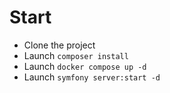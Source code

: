 # Start
- Clone the project
- Launch ````composer install````
- Launch ````docker compose up -d````
- Launch ```symfony server:start -d```

